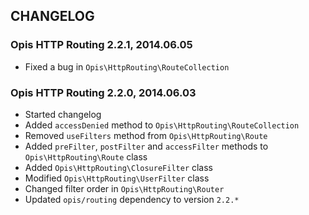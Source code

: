 CHANGELOG
-------------
### Opis HTTP Routing 2.2.1, 2014.06.05

* Fixed a bug in `Opis\HttpRouting\RouteCollection`

### Opis HTTP Routing 2.2.0, 2014.06.03

* Started changelog
* Added `accessDenied` method to `Opis\HttpRouting\RouteCollection`
* Removed `useFilters` method from `Opis\HttpRouting\Route`
* Added `preFilter`, `postFilter` and `accessFilter` methods to `Opis\HttpRouting\Route` class
* Added `Opis\HttpRouting\ClosureFilter` class
* Modified `Opis\HttpRouting\UserFilter` class
* Changed filter order in `Opis\HttpRouting\Router`
* Updated `opis/routing` dependency to version `2.2.*`
